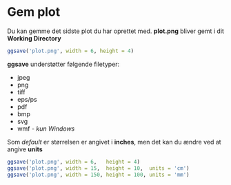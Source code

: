 # Gem plot
Du kan gemme det sidste plot du har oprettet med.
**plot.png** bliver gemt i dit **Working Directory**

```r
ggsave('plot.png', width = 6, height = 4)
```

**ggsave** understøtter følgende filetyper:

- jpeg
- png
- tiff
- eps/ps
- pdf
- bmp
- svg
- wmf - *kun Windows*

Som *default* er størrelsen er angivet i **inches**, men det kan du ændre ved at angive **units**

```r
ggsave('plot.png', width = 6,   height = 4)
ggsave('plot.png', width = 15,  height = 10,  units = 'cm')
ggsave('plot.png', width = 150, height = 100, units = 'mm')
```